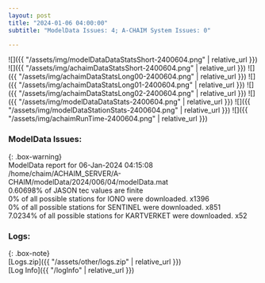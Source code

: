 ```yaml
---
layout: post
title: "2024-01-06 04:00:00"
subtitle: "ModelData Issues: 4; A-CHAIM System Issues: 0"

---
```


![]({{ "/assets/img/modelDataDataStatsShort-2400604.png" | relative_url }})
![]({{ "/assets/img/achaimDataStatsShort-2400604.png" | relative_url }})
![]({{ "/assets/img/achaimDataStatsLong00-2400604.png" | relative_url }})
![]({{ "/assets/img/achaimDataStatsLong01-2400604.png" | relative_url }})
![]({{ "/assets/img/achaimDataStatsLong02-2400604.png" | relative_url }})
![]({{ "/assets/img/modelDataDataStats-2400604.png" | relative_url }})
![]({{ "/assets/img/modelDataStationStats-2400604.png" | relative_url }})
![]({{ "/assets/img/achaimRunTime-2400604.png" | relative_url }})


### ModelData Issues:  
  
{: .box-warning}  
 ModelData report for 06-Jan-2024 04:15:08   
 /home/chaim/ACHAIM_SERVER/A-CHAIM/modelData/2024/006/04/modelData.mat   
 0.60698% of JASON tec values are finite   
 0% of all possible stations for IONO were downloaded. x1396   
 0% of all possible stations for SENTINEL were downloaded. x851   
 7.0234% of all possible stations for KARTVERKET were downloaded. x52   
  


### Logs:  
  
{: .box-note}  
[Logs.zip]({{ "/assets/other/logs.zip" | relative_url }})  
[Log Info]({{ "/logInfo" | relative_url }})  
